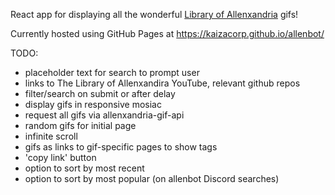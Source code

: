 React app for displaying all the wonderful [Library of Allenxandria](https://www.youtube.com/@TheLibraryofAllenxandria) gifs!

Currently hosted using GitHub Pages at https://kaizacorp.github.io/allenbot/

TODO:

- placeholder text for search to prompt user
- links to The Library of Allenxandira YouTube, relevant github repos
- filter/search on submit or after delay
- display gifs in responsive mosiac
- request all gifs via allenxandria-gif-api
- random gifs for initial page
- infinite scroll
- gifs as links to gif-specific pages to show tags
- 'copy link' button
- option to sort by most recent
- option to sort by most popular (on allenbot Discord searches)
